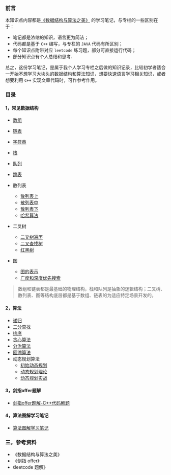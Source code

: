 ### 前言

本知识点内容都是[《数据结构与算法之美》](https://time.geekbang.org/column/intro/126) 的学习笔记，与专栏的一些区别在于：

+ 笔记都是浓缩的知识，语言更为简洁；
+ 代码都是基于 `C++` 编写，与专栏的 `JAVA` 代码有所区别；
+ 每个知识点附带对应 `leetcode` 练习题，部分可直接运行代码；
+ 部分知识点有个人总结和思考.

总之，这份学习笔记，是属于我个人学习专栏之后做的知识记录，比较初学者适合一开始不想学习大块头的数据结构和算法知识，想要快速语言学习相关知识，或者想要利用 `C++` 实现文章代码时，可作参考作用。

### 目录

#### 1，常见数据结构

- [数组](array/数组.md)
- [链表](linked_list/链表.md)
- [字符串](string/字符串解题模板.md)
- [栈](stack_queue_heap/栈-先进后出.md)
- [队列](stack_queue_heap/队列-先进先出.md)
- [跳表](skip_list/跳表.md)
- 散列表
  - [散列表上](hash_table/散列表(上)-理论.md)
  - [散列表中](hash_table/散列表(中)-实战.md)
  - [散列表下](hash_table/散列表(下)-散列表和链表的组合.md)
  - [哈希算法](hash_table/哈希算法.md)
- 二叉树
  - [二叉树遍历](tree/二叉树(上)-二叉树遍历.md)
  - [二叉查找树](tree/二叉树(下)-二叉查找树.md)
  - [红黑树](tree/红黑树(上)-基础.md)

- 图
  - [图的表示](map/图的表示.md)
  - [广度和深度优先搜索](map/广度和深度优先搜索.md)

> 数组和链表都是最基础的物理结构，栈和队列是抽象的逻辑结构；二叉树、散列表、图等结构底层都是基于数组、链表的为适应特定场景开发的。

#### 2，算法

- [递归](recursion/递归-需要满足三个条件.md)
- [二分查找](binary_search/二分查找.md)
- [排序](sort/排序.md)
- [贪心算法](greedy/贪心算法.md)
- [分治算法](divide_and_conquer/分治算法.md)
- [回溯算法](backtracking/回溯算法.md)
- 动态规划算法
  - [初始动态规划](dp/初识动态规划.md)
  - [动态规划理论](dp/动态规划理论.md)
  - [动态规划实战](dp/动态规划实战.md)

#### 3，剑指offer题解

- [剑指offer题解-C++代码解题](./剑指offer题解.md)

#### 4，算法图解学习笔记

- [算法图解学习笔记](./算法图解笔记.md)

### 三，参考资料

+ 《数据结构与算法之美》
+ 《剑指 offer》
+ 《leetcode 题解》
